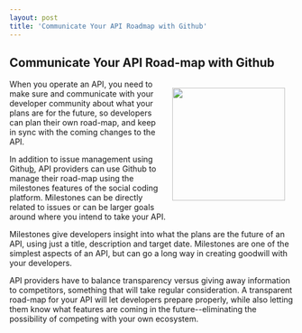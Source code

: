 ```yaml
---
layout: post
title: 'Communicate Your API Roadmap with Github'
---
```

<h2>Communicate Your API Road-map with Github</h2>
<p><img style="padding: 15px;" src="https://s3.amazonaws.com/kinlane-productions/bw-icons/bw-highway.png" alt="" width="200" align="right" /></p>
<p>When you operate an API, you need to make sure and communicate with your developer community about what your plans are for the future, so developers can plan their own road-map, and keep in sync with the coming changes to the API.</p>
<p>In addition to issue management using Githu<a title="API issue management with Github" href="../../2012/11/08/api-issue-management-using-github/">b</a>, API providers can use Github to manage their road-map using the milestones features of the social coding platform.  Milestones can be directly related to issues or can be larger goals around where you intend to take your API.</p>
<p>Milestones give developers insight into what the plans are the future of an API, using just a title, description and target date.  Milestones are one of the simplest aspects of an API, but can go a long way in creating goodwill with your developers.</p>
<p>API providers have to balance transparency versus giving away information to competitors, something that will take regular consideration.  A transparent road-map for your API will let developers prepare properly, while also letting them know what features are coming in the future--eliminating the possibility of competing with your own ecosystem.</p>
